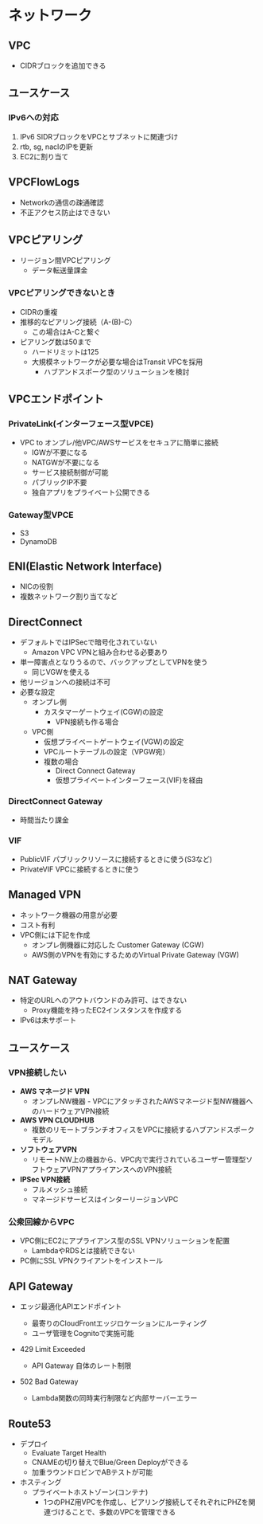 # ネットワーク

## VPC

- CIDRブロックを追加できる

## ユースケース

### IPv6への対応
  
1. IPv6 SIDRブロックをVPCとサブネットに関連づけ
2. rtb, sg, naclのIPを更新
3. EC2に割り当て

## VPCFlowLogs

- Networkの通信の疎通確認
- 不正アクセス防止はできない

## VPCピアリング

- リージョン間VPCピアリング
  - データ転送量課金

### VPCピアリングできないとき

- CIDRの重複
- 推移的なピアリング接続（A-(B)-C）
  - この場合はA-Cと繋ぐ
- ピアリング数は50まで
  - ハードリミットは125
  - 大規模ネットワークが必要な場合はTransit VPCを採用
    - ハブアンドスポーク型のソリューションを検討

## VPCエンドポイント

### PrivateLink(インターフェース型VPCE)

- VPC to オンプレ/他VPC/AWSサービスをセキュアに簡単に接続
  - IGWが不要になる
  - NATGWが不要になる
  - サービス接続制御が可能
  - パブリックIP不要
  - 独自アプリをプライベート公開できる

### Gateway型VPCE

- S3
- DynamoDB

## ENI(Elastic Network Interface)

- NICの役割
- 複数ネットワーク割り当てなど

## DirectConnect

- デフォルトではIPSecで暗号化されていない
  - Amazon VPC VPNと組み合わせる必要あり
- 単一障害点となりうるので、バックアップとしてVPNを使う
  - 同じVGWを使える
- 他リージョンへの接続は不可
- 必要な設定
  - オンプレ側
    - カスタマーゲートウェイ(CGW)の設定
      - VPN接続も作る場合
  - VPC側
    - 仮想プライベートゲートウェイ(VGW)の設定
    - VPCルートテーブルの設定（VPGW宛）
    - 複数の場合
      - Direct Connect Gateway
      - 仮想プライベートインターフェース(VIF)を経由

### DirectConnect Gateway

- 時間当たり課金

### VIF

- PublicVIF パブリックリソースに接続するときに使う(S3など)
- PrivateVIF VPCに接続するときに使う

## Managed VPN

- ネットワーク機器の用意が必要
- コスト有利
- VPC側には下記を作成
  - オンプレ側機器に対応した Customer Gateway (CGW)
  - AWS側のVPNを有効にするためのVirtual Private Gateway (VGW)

## NAT Gateway

- 特定のURLへのアウトバウンドのみ許可、はできない
  - Proxy機能を持ったEC2インスタンスを作成する
- IPv6は未サポート

## ユースケース

### VPN接続したい

- **AWS マネージド VPN**
  - オンプレNW機器 - VPCにアタッチされたAWSマネージド型NW機器へのハードウェアVPN接続
- **AWS VPN CLOUDHUB**
  - 複数のリモートブランチオフィスをVPCに接続するハブアンドスポークモデル
- **ソフトウェアVPN**
  - リモートNW上の機器から、VPC内で実行されているユーザー管理型ソフトウェアVPNアプライアンスへのVPN接続
- **IPSec VPN接続**
  - フルメッシュ接続
  - マネージドサービスはインターリージョンVPC

### 公衆回線からVPC

- VPC側にEC2にアプライアンス型のSSL VPNソリューションを配置
  - LambdaやRDSとは接続できない
- PC側にSSL VPNクライアントをインストール


## API Gateway

- エッジ最適化APIエンドポイント
  - 最寄りのCloudFrontエッジロケーションにルーティング
  - ユーザ管理をCognitoで実施可能

- 429 Limit Exceeded
  - API Gateway 自体のレート制限

- 502 Bad Gateway
  - Lambda関数の同時実行制限など内部サーバーエラー

## Route53

- デプロイ
  - Evaluate Target Health
  - CNAMEの切り替えでBlue/Green Deployができる
  - 加重ラウンドロビンでABテストが可能
- ホスティング
  - プライベートホストゾーン(コンテナ)
    - 1つのPHZ用VPCを作成し、ピアリング接続してそれぞれにPHZを関連づけることで、多数のVPCを管理できる

